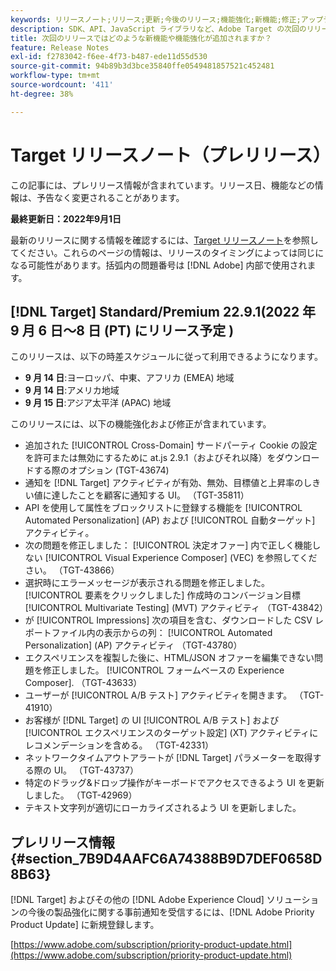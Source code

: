 ```yaml
---
keywords: リリースノート;リリース;更新;今後のリリース;機能強化;新機能;修正;アップデート;プレリリース
description: SDK、API、JavaScript ライブラリなど、Adobe Target の次回のリリースに含まれている新機能、機能強化および修正について説明します。
title: 次回のリリースではどのような新機能や機能強化が追加されますか？
feature: Release Notes
exl-id: f2783042-f6ee-4f73-b487-ede11d55d530
source-git-commit: 94b89b3d3bce35840ffe0549481857521c452481
workflow-type: tm+mt
source-wordcount: '411'
ht-degree: 38%

---
```


# Target リリースノート（プレリリース）

この記事には、プレリリース情報が含まれています。リリース日、機能などの情報は、予告なく変更されることがあります。

**最終更新日：2022年9月1日**

最新のリリースに関する情報を確認するには、[Target リリースノート](release-notes.md)を参照してください。これらのページの情報は、リリースのタイミングによっては同じになる可能性があります。括弧内の問題番号は [!DNL Adobe] 内部で使用されます。

## [!DNL Target] Standard/Premium 22.9.1(2022 年 9 月 6 日～8 日 (PT) にリリース予定 )

このリリースは、以下の時差スケジュールに従って利用できるようになります。

* **9 月 14 日**:ヨーロッパ、中東、アフリカ (EMEA) 地域
* **9 月 14 日**:アメリカ地域
* **9 月 15 日**:アジア太平洋 (APAC) 地域

このリリースには、以下の機能強化および修正が含まれています。

* 追加された [!UICONTROL Cross-Domain] サードパーティ Cookie の設定を許可または無効にするために at.js 2.9.1（およびそれ以降）をダウンロードする際のオプション (TGT-43674)
* 通知を [!DNL Target] アクティビティが有効、無効、目標値と上昇率のしきい値に達したことを顧客に通知する UI。 （TGT-35811）
* API を使用して属性をブロックリストに登録する機能を [!UICONTROL Automated Personalization] (AP) および [!UICONTROL 自動ターゲット] アクティビティ。
* 次の問題を修正しました： [!UICONTROL 決定オファー] 内で正しく機能しない [!UICONTROL Visual Experience Composer] (VEC) を参照してください。 （TGT-43866）
* 選択時にエラーメッセージが表示される問題を修正しました。 [!UICONTROL 要素をクリックしました] 作成時のコンバージョン目標 [!UICONTROL Multivariate Testing] (MVT) アクティビティ （TGT-43842）
* が [!UICONTROL Impressions] 次の項目を含む、ダウンロードした CSV レポートファイル内の表示からの列： [!UICONTROL Automated Personalization] (AP) アクティビティ （TGT-43780）
* エクスペリエンスを複製した後に、HTML/JSON オファーを編集できない問題を修正しました。 [!UICONTROL フォームベースの Experience Composer]. （TGT-43633）
* ユーザーが [!UICONTROL A/B テスト] アクティビティを開きます。 （TGT-41910）
* お客様が [!DNL Target] の UI [!UICONTROL A/B テスト] および [!UICONTROL エクスペリエンスのターゲット設定] (XT) アクティビティにレコメンデーションを含める。 （TGT-42331）
* ネットワークタイムアウトアラートが [!DNL Target] パラメーターを取得する際の UI。 （TGT-43737）
* 特定のドラッグ&amp;ドロップ操作がキーボードでアクセスできるよう UI を更新しました。 （TGT-42969）
* テキスト文字列が適切にローカライズされるよう UI を更新しました。

## プレリリース情報 {#section_7B9D4AAFC6A74388B9D7DEF0658D8B63}

[!DNL Target] およびその他の [!DNL Adobe Experience Cloud] ソリューションの今後の製品強化に関する事前通知を受信するには、[!DNL Adobe Priority Product Update] に新規登録します。

[https://www.adobe.com/subscription/priority-product-update.html](https://www.adobe.com/subscription/priority-product-update.html)

